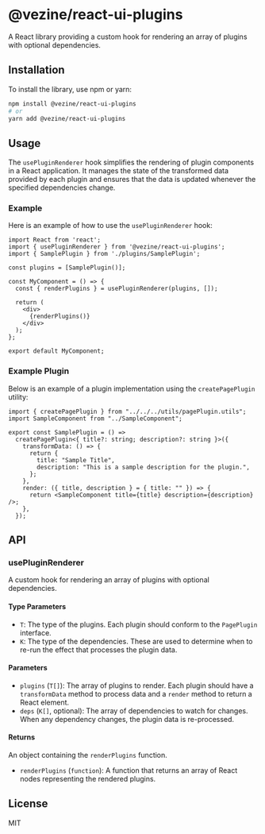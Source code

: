 # @vezine/react-ui-plugins

A React library providing a custom hook for rendering an array of plugins with optional dependencies.

## Installation

To install the library, use npm or yarn:

```bash
npm install @vezine/react-ui-plugins
# or
yarn add @vezine/react-ui-plugins
```

## Usage

The `usePluginRenderer` hook simplifies the rendering of plugin components in a React application. It manages the state of the transformed data provided by each plugin and ensures that the data is updated whenever the specified dependencies change.

### Example

Here is an example of how to use the `usePluginRenderer` hook:

```tsx
import React from 'react';
import { usePluginRenderer } from '@vezine/react-ui-plugins';
import { SamplePlugin } from './plugins/SamplePlugin';

const plugins = [SamplePlugin()];

const MyComponent = () => {
  const { renderPlugins } = usePluginRenderer(plugins, []);

  return (
    <div>
      {renderPlugins()}
    </div>
  );
};

export default MyComponent;
```

### Example Plugin

Below is an example of a plugin implementation using the `createPagePlugin` utility:

```tsx
import { createPagePlugin } from "../../../utils/pagePlugin.utils";
import SampleComponent from "../SampleComponent";

export const SamplePlugin = () =>
  createPagePlugin<{ title?: string; description?: string }>({
    transformData: () => {
      return {
        title: "Sample Title",
        description: "This is a sample description for the plugin.",
      };
    },
    render: ({ title, description } = { title: "" }) => {
      return <SampleComponent title={title} description={description} />;
    },
  });
```

## API

### usePluginRenderer

A custom hook for rendering an array of plugins with optional dependencies.

#### Type Parameters

- `T`: The type of the plugins. Each plugin should conform to the `PagePlugin` interface.
- `K`: The type of the dependencies. These are used to determine when to re-run the effect that processes the plugin data.

#### Parameters

- `plugins` (`T[]`): The array of plugins to render. Each plugin should have a `transformData` method to process data and a `render` method to return a React element.
- `deps` (`K[]`, optional): The array of dependencies to watch for changes. When any dependency changes, the plugin data is re-processed.

#### Returns

An object containing the `renderPlugins` function.

- `renderPlugins` (`function`): A function that returns an array of React nodes representing the rendered plugins.

## License

MIT
